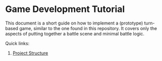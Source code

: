 # Game Development Tutorial

This document is a short guide on how to implement a (prototype) turn-based game, similar to the one found in this repository.
It covers only the aspects of putting together a battle scene and minimal battle logic.

Quick links:

1. [Project Structure](/step-1.md)

